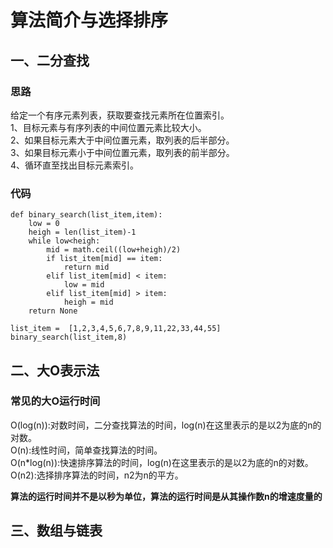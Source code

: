 # 算法简介与选择排序
## 一、二分查找
### 思路
给定一个有序元素列表，获取要查找元素所在位置索引。</br>
1、目标元素与有序列表的中间位置元素比较大小。</br>
2、如果目标元素大于中间位置元素，取列表的后半部分。</br>
3、如果目标元素小于中间位置元素，取列表的前半部分。</br>
4、循环直至找出目标元素索引。</br>
### 代码

    def binary_search(list_item,item):
        low = 0
        heigh = len(list_item)-1
        while low<heigh:
            mid = math.ceil((low+heigh)/2)
            if list_item[mid] == item:
                return mid
            elif list_item[mid] < item:
                low = mid
            elif list_item[mid] > item:
                heigh = mid
        return None

    list_item =  [1,2,3,4,5,6,7,8,9,11,22,33,44,55]
    binary_search(list_item,8)

## 二、大O表示法
### 常见的大O运行时间
O(log(n)):对数时间，二分查找算法的时间，log(n)在这里表示的是以2为底的n的对数。</br>
O(n):线性时间，简单查找算法的时间。</br>
O(n*log(n)):快速排序算法的时间，log(n)在这里表示的是以2为底的n的对数。</br>
O(n2):选择排序算法的时间，n2为n的平方。</br>

**算法的运行时间并不是以秒为单位，算法的运行时间是从其操作数n的增速度量的**
## 三、数组与链表
